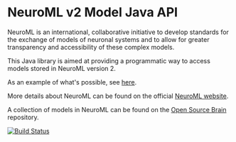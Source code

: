 NeuroML v2 Model Java API
=========================

NeuroML is an international, collaborative initiative to develop standards for the exchange of models of neuronal systems and to allow for greater transparency and accessibility of these complex models.

This Java library is  aimed at providing a programmatic way to access models stored in NeuroML version 2.

As an example of what's possible, see [here](https://github.com/NeuroML/org.neuroml.model/blob/master/src/test/java/org/neuroml/model/test/NeuroML2Test.java).

More details about NeuroML can be found on the official [NeuroML website](http://www.neuroml.org).

A collection of models in NeuroML can be found on the [Open Source Brain](http://www.opensourcebrain.org) repository.

[![Build Status](https://travis-ci.org/NeuroML/org.neuroml.model.png)](https://travis-ci.org/NeuroML/org.neuroml.model)

